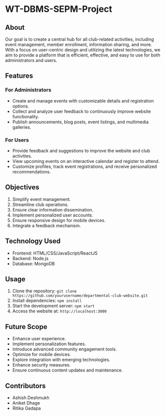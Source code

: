 # WT-DBMS-SEPM-Project

## About

Our goal is to create a central hub for all club-related activities, including event management, member enrollment, information sharing, and more. With a focus on user-centric design and utilizing the latest technologies, we aim to provide a platform that is efficient, effective, and easy to use for both administrators and users.

## Features

### For Administrators
- Create and manage events with customizable details and registration options.
- Collect and analyze user feedback to continuously improve website functionality.
- Publish announcements, blog posts, event listings, and multimedia galleries.

### For Users
- Provide feedback and suggestions to improve the website and club activities.
- View upcoming events on an interactive calendar and register to attend.
- Customize profiles, track event registrations, and receive personalized recommendations.

## Objectives

1. Simplify event management.
2. Streamline club operations.
3. Ensure clear information dissemination.
4. Implement personalized user accounts.
5. Ensure responsive design for mobile devices.
6. Integrate a feedback mechanism.

## Technology Used

- Frontend: HTML/CSS/JavaScript/ReactJS
- Backend: Node.js
- Database: MongoDB

## Usage

1. Clone the repository: `git clone https://github.com/yourusername/departmental-club-website.git`
2. Install dependencies: `npm install`
3. Start the development server: `npm start`
4. Access the website at: `http://localhost:3000`

## Future Scope

- Enhance user experience.
- Implement personalization features.
- Introduce advanced community engagement tools.
- Optimize for mobile devices.
- Explore integration with emerging technologies.
- Enhance security measures.
- Ensure continuous content updates and maintenance.

## Contributors

- Ashish Deshmukh
- Aniket Dhage
- Ritika Gadapa


